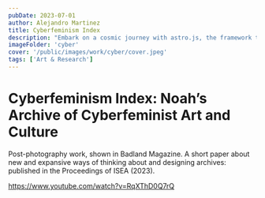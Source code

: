 ```yaml
---
pubDate: 2023-07-01
author: Alejandro Martinez
title: Cyberfeminism Index
description: "Embark on a cosmic journey with astro.js, the framework that makes interstellar development a breeze. Pair it with Tailwind CSS for a design that's out of this world"
imageFolder: 'cyber'
cover: '/public/images/work/cyber/cover.jpeg'
tags: ['Art & Research']
---
```


# Cyberfeminism Index: Noah’s Archive of Cyberfeminist Art and Culture

Post-photography work, shown in Badland Magazine.
A short paper about new and expansive ways of thinking about and designing archives: published in the Proceedings of ISEA (2023).

https://www.youtube.com/watch?v=RqXThD0Q7rQ
